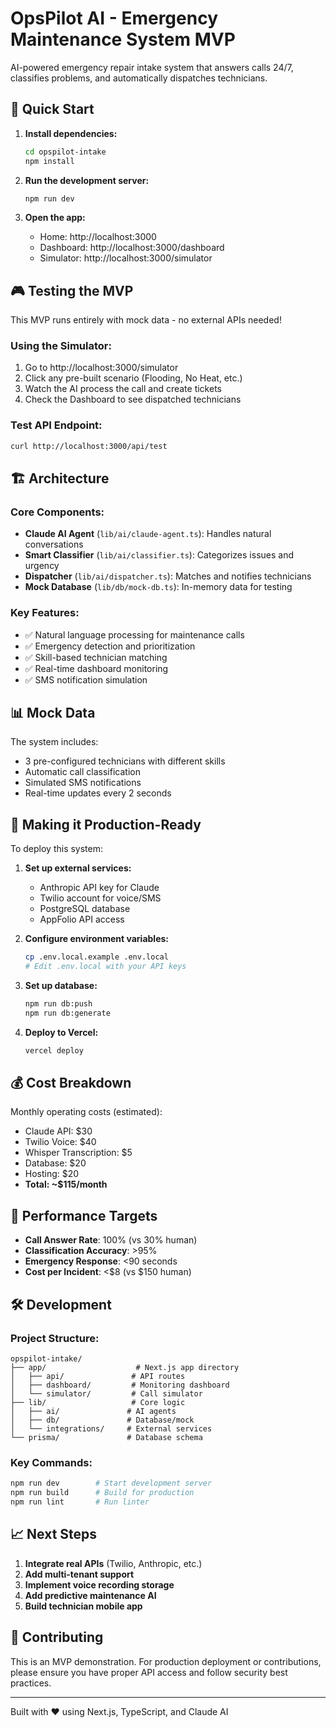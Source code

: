 # OpsPilot AI - Emergency Maintenance System MVP

AI-powered emergency repair intake system that answers calls 24/7, classifies problems, and automatically dispatches technicians.

## 🚀 Quick Start

1. **Install dependencies:**
   ```bash
   cd opspilot-intake
   npm install
   ```

2. **Run the development server:**
   ```bash
   npm run dev
   ```

3. **Open the app:**
   - Home: http://localhost:3000
   - Dashboard: http://localhost:3000/dashboard
   - Simulator: http://localhost:3000/simulator

## 🎮 Testing the MVP

This MVP runs entirely with mock data - no external APIs needed!

### Using the Simulator:
1. Go to http://localhost:3000/simulator
2. Click any pre-built scenario (Flooding, No Heat, etc.)
3. Watch the AI process the call and create tickets
4. Check the Dashboard to see dispatched technicians

### Test API Endpoint:
```bash
curl http://localhost:3000/api/test
```

## 🏗️ Architecture

### Core Components:
- **Claude AI Agent** (`lib/ai/claude-agent.ts`): Handles natural conversations
- **Smart Classifier** (`lib/ai/classifier.ts`): Categorizes issues and urgency
- **Dispatcher** (`lib/ai/dispatcher.ts`): Matches and notifies technicians
- **Mock Database** (`lib/db/mock-db.ts`): In-memory data for testing

### Key Features:
- ✅ Natural language processing for maintenance calls
- ✅ Emergency detection and prioritization
- ✅ Skill-based technician matching
- ✅ Real-time dashboard monitoring
- ✅ SMS notification simulation

## 📊 Mock Data

The system includes:
- 3 pre-configured technicians with different skills
- Automatic call classification
- Simulated SMS notifications
- Real-time updates every 2 seconds

## 🔧 Making it Production-Ready

To deploy this system:

1. **Set up external services:**
   - Anthropic API key for Claude
   - Twilio account for voice/SMS
   - PostgreSQL database
   - AppFolio API access

2. **Configure environment variables:**
   ```bash
   cp .env.local.example .env.local
   # Edit .env.local with your API keys
   ```

3. **Set up database:**
   ```bash
   npm run db:push
   npm run db:generate
   ```

4. **Deploy to Vercel:**
   ```bash
   vercel deploy
   ```

## 💰 Cost Breakdown

Monthly operating costs (estimated):
- Claude API: $30
- Twilio Voice: $40
- Whisper Transcription: $5
- Database: $20
- Hosting: $20
- **Total: ~$115/month**

## 🎯 Performance Targets

- **Call Answer Rate**: 100% (vs 30% human)
- **Classification Accuracy**: >95%
- **Emergency Response**: <90 seconds
- **Cost per Incident**: <$8 (vs $150 human)

## 🛠️ Development

### Project Structure:
```
opspilot-intake/
├── app/                    # Next.js app directory
│   ├── api/               # API routes
│   ├── dashboard/         # Monitoring dashboard
│   └── simulator/         # Call simulator
├── lib/                   # Core logic
│   ├── ai/               # AI agents
│   ├── db/               # Database/mock
│   └── integrations/     # External services
└── prisma/               # Database schema
```

### Key Commands:
```bash
npm run dev        # Start development server
npm run build      # Build for production
npm run lint       # Run linter
```

## 📈 Next Steps

1. **Integrate real APIs** (Twilio, Anthropic, etc.)
2. **Add multi-tenant support**
3. **Implement voice recording storage**
4. **Add predictive maintenance AI**
5. **Build technician mobile app**

## 🤝 Contributing

This is an MVP demonstration. For production deployment or contributions, please ensure you have proper API access and follow security best practices.

---

Built with ❤️ using Next.js, TypeScript, and Claude AI

